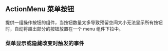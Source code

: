<div class="demo-header">
<p class="overviewicon">
  <span class="wapi-business-action-menu"/>
</p>

## ActionMenu 菜单按钮

<nova-uxlink widget-name="ActionMenu"></nova-uxlink>

提供一组操作按钮的组件，当按钮数量太多导致预留空间大小无法显示所有按钮时，自动将超出部分的按钮放置在一个 menu 组件下拉中。

</div>

### 菜单显示或隐藏改变时触发的事件

<nova-demo-view link="action-menu/visible-change"></nova-demo-view>

<br>

<nova-attributes link="action-menu"></nova-attributes>
